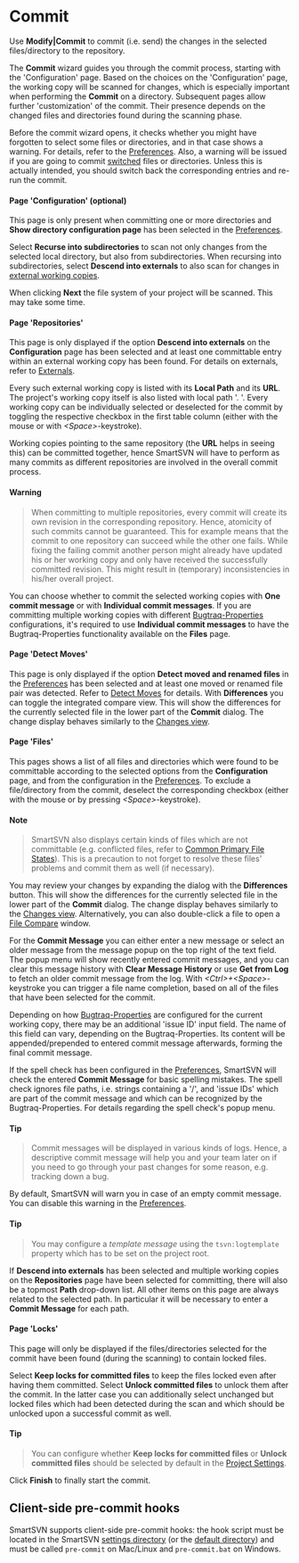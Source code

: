 # Commit

Use **Modify\|Commit** to commit (i.e. send) the changes in the selected files/directory to the repository.

The **Commit** wizard guides you through the commit process, starting with the 'Configuration' page.
Based on the choices on the 'Configuration' page, the working copy will be scanned for changes, which is especially important when performing the **Commit** on a directory.
Subsequent pages allow further 'customization' of the commit.
Their presence depends on the changed files and directories found during the scanning phase.

Before the commit wizard opens, it checks whether you might have forgotten to select some files or directories, and in that case shows a warning.
For details, refer to the [Preferences](Preferences.md).
Also, a warning will be issued if you are going to commit [switched](Switch.md#Switch-commands.switch) files or directories.
Unless this is actually intended, you should switch back the corresponding entries and re-run the commit.

#### Page 'Configuration' (optional)

This page is only present when committing one or more directories and **Show directory configuration page** has been selected in the [Preferences](Preferences.md).

Select **Recurse into subdirectories** to scan not only changes from the selected local directory, but also from subdirectories.
When recursing into subdirectories, select **Descend into externals** to also scan for changes in [external working copies](Externals.md#Externals-commands.externals).

When clicking **Next** the file system of your project will be scanned.
This may take some time.

#### Page 'Repositories'

This page is only displayed if the option **Descend into externals** on the **Configuration** page has been selected and at least one committable entry within an external working copy has been found.
For details on externals, refer to [Externals](Externals.md#Externals-commands.externals).

Every such external working copy is listed with its **Local Path** and its **URL**.
The project's working copy itself is also listed with local path '. '.
Every working copy can be individually selected or deselected for the commit by toggling the respective checkbox in the first table column (either with the mouse or with *\<Space>*-keystroke).

Working copies pointing to the same repository (the **URL** helps in seeing this) can be committed together, hence SmartSVN will have to perform as many commits as different repositories are involved in the overall commit process.


#### Warning
> When committing to multiple repositories, every commit will create its own revision in the corresponding repository.
> Hence, atomicity of such commits cannot be guaranteed.
> This for example means that the commit to one repository can succeed while the other one fails.
> While fixing the failing commit another person might already have updated his or her working copy and only have received the successfully committed revision.
> This might result in (temporary) inconsistencies in his/her overall project.

You can choose whether to commit the selected working copies with **One commit message** or with **Individual commit messages**.
If you are committing multiple working copies with different [Bugtraq-Properties](Bugtraq-Properties.md#Bugtraq-Properties-commands.bugtraq-properties) configurations, it's required to use **Individual commit messages** to have the Bugtraq-Properties functionality available on the **Files** page.

#### Page 'Detect Moves'

This page is only displayed if the option **Detect moved and renamed files** in the [Preferences](Preferences.md) has been selected and at least one moved or renamed file pair was detected. Refer to [Detect Moves](Detect-Moves.md#DetectMoves-commands.detect-moves) for details.
With **Differences** you can toggle the integrated compare view.
This will show the differences for the currently selected file in the lower part of the **Commit** dialog.
The change display behaves similarly to the [Changes view](Changes-View.md#ChangesView-mainwindow.change-preview).

#### Page 'Files'

This pages shows a list of all files and directories which were found to be committable according to the selected options from the **Configuration** page, and from the configuration in the [Preferences](Preferences.md).
To exclude a file/directory from the commit, deselect the corresponding checkbox (either with the mouse or by pressing *\<Space>*-keystroke).


#### Note
> SmartSVN also displays certain kinds of files which are not committable (e.g. conflicted files, refer to [Common Primary File States](Directory-Tree-and-File-Table.md#common-primary-file-states)).
> This is a precaution to not forget to resolve these files' problems and commit them as well (if necessary).

You may review your changes by expanding the dialog with the **Differences** button.
This will show the differences for the currently selected file in the lower part of the **Commit** dialog.
The change display behaves similarly to the [Changes view](Changes-View.md#ChangesView-mainwindow.change-preview).
Alternatively, you can also double-click a file to open a [File Compare](File-Compare.md#FileCompare-file-compare) window.

For the **Commit Message** you can either enter a new message or select an older message from the message popup on the top right of the text field.
The popup menu will show recently entered commit messages, and you can clear this message history with **Clear Message History** or use **Get from Log** to fetch an older commit message from the log.
With *\<Ctrl>+\<Space>*-keystroke you can trigger a file name completion, based on all of the files that have been selected for the commit.

Depending on how [Bugtraq-Properties](Bugtraq-Properties.md#Bugtraq-Properties-commands.bugtraq-properties) are configured for the current working copy, there may be an additional 'issue ID' input field.
The name of this field can vary, depending on the Bugtraq-Properties.
Its content will be appended/prepended to entered commit message afterwards, forming the final commit message.

If the spell check has been configured in the [Preferences](Preferences.md), SmartSVN will check the entered **Commit Message** for basic spelling mistakes. The spell check ignores file
paths, i.e. strings containing a '/', and 'issue IDs' which are part of the commit message and which can be recognized by the Bugtraq-Properties.
For details regarding the spell check's popup menu.


#### Tip
> Commit messages will be displayed in various kinds of logs.
> Hence, a descriptive commit message will help you and your team later on if you need to go through your past changes for some reason, e.g. tracking down a bug.

By default, SmartSVN will warn you in case of an empty commit message.
You can disable this warning in the [Preferences](Preferences.md).


#### Tip
> You may configure a *template message* using the `tsvn:logtemplate` property which has to be set on the project root.

If **Descend into externals** has been selected and multiple working copies on the **Repositories** page have been selected for committing, there will also be a topmost **Path** drop-down list.
All other items on this page are always related to the selected path.
In particular it will be necessary to enter a **Commit Message** for each path.

#### Page 'Locks'

This page will only be displayed if the files/directories selected for the commit have been found (during the scanning) to contain locked files.

Select **Keep locks for committed files** to keep the files locked even after having them committed.
Select **Unlock committed files** to unlock them after the commit.
In the latter case you can additionally select unchanged but locked files which had been detected during the scan and which should be unlocked upon a successful commit as well.


#### Tip
> You can configure whether **Keep locks for committed files** or **Unlock committed files** should be selected by default in the [Project Settings](Project-Settings.md#locks).

Click **Finish** to finally start the commit.

## Client-side pre-commit hooks

SmartSVN supports client-side pre-commit hooks: the hook script must be located in the SmartSVN [settings directory](Installation-and-Files.md) (or the [default directory](Installation-and-Files.md#company-wide-installation)) and must be called `pre-commit` on Mac/Linux and `pre-commit.bat` on Windows.
